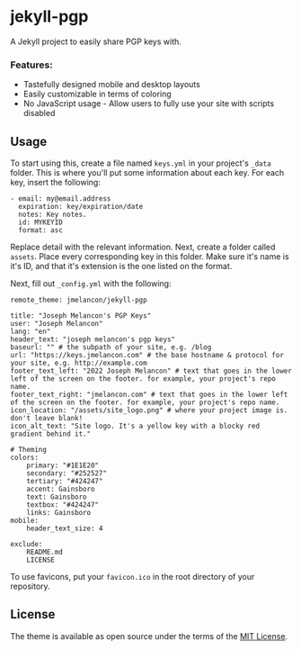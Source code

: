# jekyll-pgp

A Jekyll project to easily share PGP keys with.

### Features:
- Tastefully designed mobile and desktop layouts
- Easily customizable in terms of coloring
- No JavaScript usage - Allow users to fully use your site with scripts disabled

## Usage

To start using this, create a file named `keys.yml` in your project's `_data` folder. This is where you'll put some information about each key.
For each key, insert the following:
```
- email: my@email.address
  expiration: key/expiration/date
  notes: Key notes.
  id: MYKEYID
  format: asc
```

Replace detail with the relevant information. Next, create a folder called `assets`. Place every corresponding key in this folder. Make sure it's name is it's ID, and that it's extension is the one listed on the format.

Next, fill out `_config.yml` with the following:

```
remote_theme: jmelancon/jekyll-pgp

title: "Joseph Melancon's PGP Keys"
user: "Joseph Melancon"
lang: "en"
header_text: "joseph melancon's pgp keys"
baseurl: "" # the subpath of your site, e.g. /blog
url: "https://keys.jmelancon.com" # the base hostname & protocol for your site, e.g. http://example.com
footer_text_left: "2022 Joseph Melancon" # text that goes in the lower left of the screen on the footer. for example, your project's repo name.
footer_text_right: "jmelancon.com" # text that goes in the lower left of the screen on the footer. for example, your project's repo name.
icon_location: "/assets/site_logo.png" # where your project image is. don't leave blank!
icon_alt_text: "Site logo. It's a yellow key with a blocky red gradient behind it."

# Theming
colors:
    primary: "#1E1E20"
    secondary: "#252527"
    tertiary: "#424247"
    accent: Gainsboro
    text: Gainsboro
    textbox: "#424247"
    links: Gainsboro
mobile:
    header_text_size: 4

exclude:
    README.md
    LICENSE
```

To use favicons, put your ```favicon.ico``` in the root directory of your repository.

## License

The theme is available as open source under the terms of the [MIT License](https://opensource.org/licenses/MIT).

